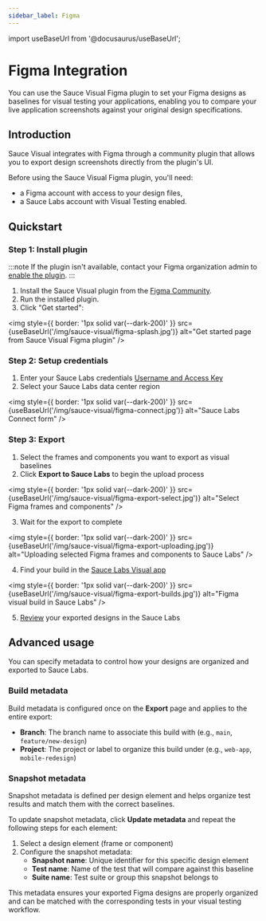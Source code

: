 ```yaml
---
sidebar_label: Figma
---
```


import useBaseUrl from '@docusaurus/useBaseUrl';

# Figma Integration

You can use the Sauce Visual Figma plugin to set your Figma designs as baselines for visual testing your applications, enabling you to compare your live application screenshots against your original design specifications.

## Introduction

Sauce Visual integrates with Figma through a community plugin that allows you to export design screenshots directly from the plugin's UI.

Before using the Sauce Visual Figma plugin, you'll need:
- a Figma account with access to your design files,
- a Sauce Labs account with Visual Testing enabled.

[//]: # (TODO: Link to examples)

## Quickstart

### Step 1: Install plugin

:::note
If the plugin isn't available, contact your Figma organization admin to [enable the plugin](https://help.figma.com/hc/en-us/articles/4404228724759-Manage-plugins-and-widgets-in-an-organization).
:::

[//]: # (TODO: Update the plugin link)
1. Install the Sauce Visual plugin from the [Figma Community](https://www.figma.com/community/plugins).
2. Run the installed plugin.
3. Click "Get started":

<img
    style={{ border: '1px solid var(--dark-200)' }}
    src={useBaseUrl('/img/sauce-visual/figma-splash.jpg')} 
    alt="Get started page from Sauce Visual Figma plugin" 
/>


### Step 2: Setup credentials

1. Enter your Sauce Labs credentials [Username and Access Key](https://app.saucelabs.com/user-settings)
2. Select your Sauce Labs data center region

<img
    style={{ border: '1px solid var(--dark-200)' }}
    src={useBaseUrl('/img/sauce-visual/figma-connect.jpg')}
    alt="Sauce Labs Connect form"
/>

### Step 3: Export
1. Select the frames and components you want to export as visual baselines
2. Click **Export to Sauce Labs** to begin the upload process

<img
    style={{ border: '1px solid var(--dark-200)' }}
    src={useBaseUrl('/img/sauce-visual/figma-export-select.jpg')}
    alt="Select Figma frames and components"
/>

3. Wait for the export to complete

<img
  style={{ border: '1px solid var(--dark-200)' }}
  src={useBaseUrl('/img/sauce-visual/figma-export-uploading.jpg')}
  alt="Uploading selected Figma frames and components to Sauce Labs"
/>

4. Find your build in the [Sauce Labs Visual app](https://app.saucelabs.com/visual/builds/)

<img
    style={{ border: '1px solid var(--dark-200)' }}
    src={useBaseUrl('/img/sauce-visual/figma-export-builds.jpg')}
    alt="Figma visual build in Sauce Labs"
/>

5. [Review](https://docs.saucelabs.com/visual-testing/workflows/review/) your exported designs in the Sauce Labs



## Advanced usage

You can specify metadata to control how your designs are organized and exported to Sauce Labs.

### Build metadata

Build metadata is configured once on the **Export** page and applies to the entire export:
- **Branch**: The branch name to associate this build with (e.g., `main`, `feature/new-design`)
- **Project**: The project or label to organize this build under (e.g., `web-app`, `mobile-redesign`)


### Snapshot metadata

Snapshot metadata is defined per design element and helps organize test results and match them with the correct baselines.

To update snapshot metadata, click **Update metadata** and repeat the following steps for each element:

1. Select a design element (frame or component)
2. Configure the snapshot metadata:
    - **Snapshot name**: Unique identifier for this specific design element
    - **Test name**: Name of the test that will compare against this baseline
    - **Suite name**: Test suite or group this snapshot belongs to

This metadata ensures your exported Figma designs are properly organized and can be matched with the corresponding tests in your visual testing workflow.
